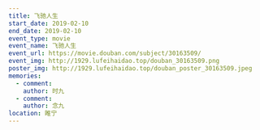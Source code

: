 ```yaml
---
title: 飞驰人生
start_date: 2019-02-10
end_date: 2019-02-10
event_type: movie
event_name: 飞驰人生
event_url: https://movie.douban.com/subject/30163509/
event_img: http://1929.lufeihaidao.top/douban_30163509.png
poster_img: http://1929.lufeihaidao.top/douban_poster_30163509.jpeg
memories:
  - comment: 
    author: 时九
  - comment: 
    author: 念九
location: 睢宁
---
```

